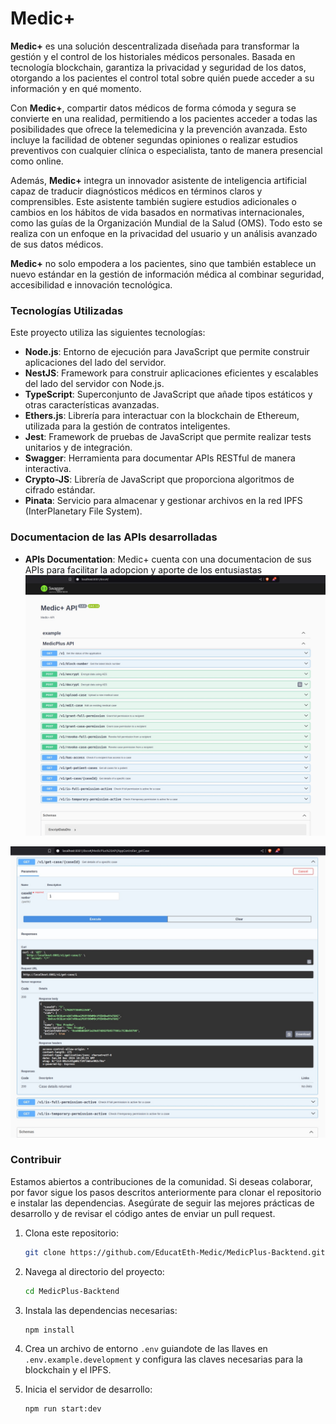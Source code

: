 # Medic+

**Medic+** es una solución descentralizada diseñada para transformar la gestión y el control de los historiales médicos personales. Basada en tecnología blockchain, garantiza la privacidad y seguridad de los datos, otorgando a los pacientes el control total sobre quién puede acceder a su información y en qué momento.

Con **Medic+**, compartir datos médicos de forma cómoda y segura se convierte en una realidad, permitiendo a los pacientes acceder a todas las posibilidades que ofrece la telemedicina y la prevención avanzada. Esto incluye la facilidad de obtener segundas opiniones o realizar estudios preventivos con cualquier clínica o especialista, tanto de manera presencial como online.

Además, **Medic+** integra un innovador asistente de inteligencia artificial capaz de traducir diagnósticos médicos en términos claros y comprensibles. Este asistente también sugiere estudios adicionales o cambios en los hábitos de vida basados en normativas internacionales, como las guías de la Organización Mundial de la Salud (OMS). Todo esto se realiza con un enfoque en la privacidad del usuario y un análisis avanzado de sus datos médicos.

**Medic+** no solo empodera a los pacientes, sino que también establece un nuevo estándar en la gestión de información médica al combinar seguridad, accesibilidad e innovación tecnológica.

### Tecnologías Utilizadas

Este proyecto utiliza las siguientes tecnologías:

- **Node.js**: Entorno de ejecución para JavaScript que permite construir aplicaciones del lado del servidor.
- **NestJS**: Framework para construir aplicaciones eficientes y escalables del lado del servidor con Node.js.
- **TypeScript**: Superconjunto de JavaScript que añade tipos estáticos y otras características avanzadas.
- **Ethers.js**: Librería para interactuar con la blockchain de Ethereum, utilizada para la gestión de contratos inteligentes.
- **Jest**: Framework de pruebas de JavaScript que permite realizar tests unitarios y de integración.
- **Swagger**: Herramienta para documentar APIs RESTful de manera interactiva.
- **Crypto-JS**: Librería de JavaScript que proporciona algoritmos de cifrado estándar.
- **Pinata**: Servicio para almacenar y gestionar archivos en la red IPFS (InterPlanetary File System).

### Documentacion de las APIs desarrolladas
- **APIs Documentation**: Medic+ cuenta con una documentacion de sus APIs para facilitar la adopcion y aporte de los entusiastas
![Documentacion de APIs](Documentacion-APIs.jpeg)

![Documentacion de APIs - ejemplo de uso](Documentacion-APIs-ejemplo-de-uso.jpeg)


### Contribuir

Estamos abiertos a contribuciones de la comunidad. Si deseas colaborar, por favor sigue los pasos descritos anteriormente para clonar el repositorio e instalar las dependencias. Asegúrate de seguir las mejores prácticas de desarrollo y de revisar el código antes de enviar un pull request.

1. Clona este repositorio:
   ```bash
   git clone https://github.com/EducatEth-Medic/MedicPlus-Backtend.git
   ```

2. Navega al directorio del proyecto:

   ```bash
   cd MedicPlus-Backtend
   ```

3. Instala las dependencias necesarias:

   ```bash
   npm install
   ```

4. Crea un archivo de entorno `.env` guiandote de las llaves en `.env.example.development` y configura las claves necesarias para la blockchain y el IPFS.

5. Inicia el servidor de desarrollo:

   ```bash
   npm run start:dev
   ```